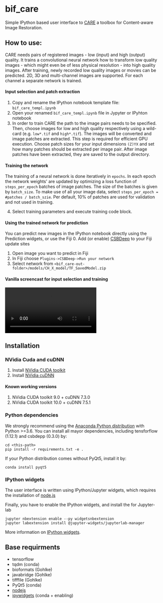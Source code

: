 # bif_care
Simple IPython based user interface to [CARE](http://csbdeep.bioimagecomputing.com/) a toolbox for Content-aware Image Restoration.
## How to use:
CARE needs pairs of registered images - low (input) and high (output) quality. It trains a convolutional neural network how to transform low quality images - which might even be of less physical resolution - into high quality images. After training, newly recorded low quality images or movies can be predicted. 2D, 3D and multi-channel images are supported. For each channel a separate network is trained.

#### Input selection and patch extraction
1. Copy and rename the IPython notebook template file: `bif_care_templ.ipynb`
2. Open your renamed `bif_care_templ.ipynb` file in Jypyter or IPyhton notebook
3. In order to train CARE the path to the image pairs needs to be specified. Then, choose images for low and high quality respectively using a wild-card (e.g. `low*.tif` and `high*.tif`). The images will be converted and image patches are extracted. This step is required for efficient GPU execution. Choose patch sizes for your input dimensions `(Z)YX` and set how many patches should be extracted per image pair. After image patches have been extracted, they are saved to the output directory. 

#### Training the network
The training of a neural network is done iteratively in `epochs`. In each epoch the network weights' are updated by optimizing a loss function of `steps_per_epoch` batches of image patches. The size of the batches is given by `batch_size`. To make use of all your image data, select `steps_per_epoch = #patches / batch_szie`. Per default, 10% of patches are used for validation and not used in training.

4. Select training parameters and execute training code block.

#### Using the trained network for prediction
You can predict new images in the IPython notebook directly using the Prediction widgets, or use the Fiji
0. Add (or enable) [CSBDeep](http://sites.imagej.net/CSBDeep/) to your Fiji update sites
1. Open image you want to predict in Fiji
2. In Fiji choose `Plugins->CSBDeep->Run your network`
3. Select network from `<bif_care-out-folder>/models/CH_X_model/TF_SavedModel.zip`

#### Vanilla screencast for input selection and training
![bif_care User interface](vid/bif_care_demo_01.mp4)

## Installation
### NVidia Cuda and cuDNN
1. Install [NVidia CUDA toolkit](https://developer.nvidia.com/cuda-toolkit-archive)
2. Install [NVidia cuDNN](https://developer.nvidia.com/cudnn)

#### Known working versions
1. NVidia CUDA toolkit  9.0 + cuDNN 7.3.0
2. NVidia CUDA toolkit 10.0 + cuDNN 7.5.1

### Python dependencies
We strongly recommend using the [Anaconda Python distribution](https://www.anaconda.com/distribution/) with Python >=3.6. You can install all mayor dependencies, including tensforflow (1.12.1) and csbdepp (0.3.0) by:
```
cd <this-path>
pip install -r requirements.txt -e .
```
If your Python distribution comes without PyQt5, install it by:
```
conda install pyqt5
```

### IPython widgets
The user interface is written using IPython/Jupyter widgets, which requires the installation of [node.js]([nodejs](https://nodejs.org/en/))

Finally, you have to enable the IPython widgets, and install the for Jupyter-lab
```
jupyter nbextension enable --py widgetsnbextension
jupyter labextension install @jupyter-widgets/jupyterlab-manager
```

More information on [IPython widgets](https://ipywidgets.readthedocs.io/en/stable/user_install.html).





## Base requirments
* tensorflow
* tqdm (conda)
* bioformats (Gohlke)
* javabridge (Gohlke) 
* tifffile (Gohlke) 
* PyQt5 (conda) 
* [nodejs](https://nodejs.org/en/)
* [ipywidgets](https://ipywidgets.readthedocs.io/en/stable/user_install.html) (conda + enabling)


